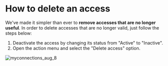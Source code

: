 ﻿---
sidebar_position: 6
---

# How to delete an access

We've made it simpler than ever to **remove accesses that are no longer useful**. In order to delete accesses that are no longer valid, just follow the steps below:
1. Deactivate the access by changing its status from "Active" to "Inactive".
1. Open the action menu and select the "Delete access" option.

![myconnections_aug_8](https://storage.travelgate.com/kbase/myconnections_aug_8.jpg)